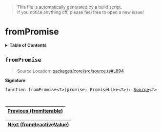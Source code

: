 > This file is automatically generated by a build script.<br>If you notice anything off, please feel free to open a new issue!

# fromPromise

<details><summary><b>Table of Contents</b></summary>

1. [<code>fromPromise</code>](#fromPromise)</details>

## <a name="fromPromise"></a><code>fromPromise</code>

> Source Location: [packages\/core\/src\/source.ts#L894](..\/..\/packages\/core\/src\/source.ts#L894)

<b>Signature</b>

<pre>function fromPromise&lt;T&gt;(promise: PromiseLike&lt;T&gt;): <a href="00-Source.md#Source-Interface">Source</a>&lt;T&gt;</pre><br>

| [Previous \(fromIterable\)](16-fromIterable.md#readme) |
| --- |

<div align="right">

| [Next \(fromReactiveValue\)](18-fromReactiveValue.md#readme) |
| --- |
</div>
